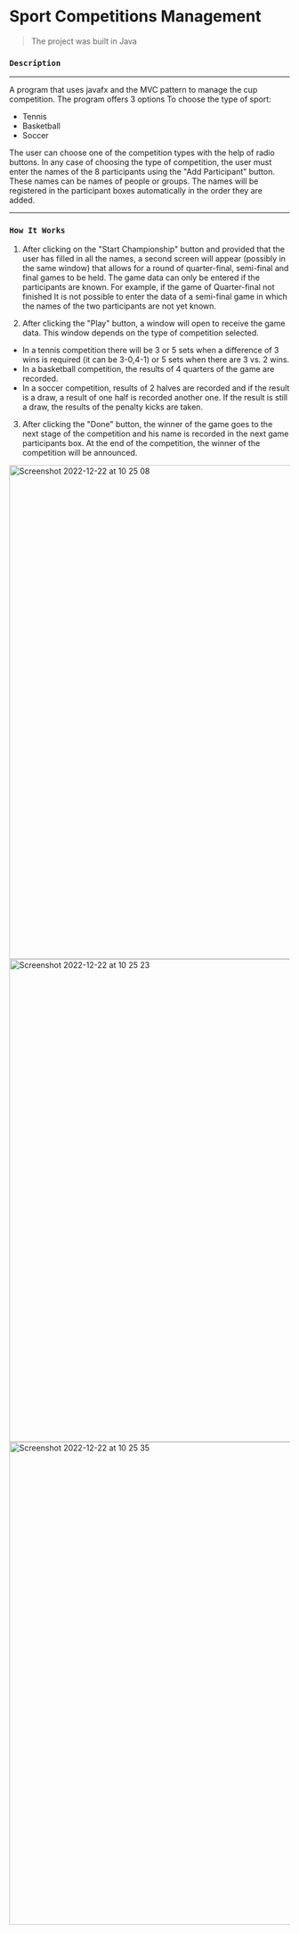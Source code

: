 # Sport Competitions Management



> The project was built in Java


### `Description `
---
A program that uses javafx and the MVC pattern to manage the cup competition. The program offers 3 options
To choose the type of sport:
- Tennis 
- Basketball 
- Soccer

The user can choose one of the competition types with the help of radio buttons. In any case of choosing the type of competition, the user must enter the names of the 8 participants using the "Add Participant" button. These names can be names of people or groups. The names will be registered in the participant boxes automatically in the order they are added.

---
### `How It Works` 

1. After clicking on the "Start Championship" button and provided that the user has filled in all the names, a second screen will appear (possibly in the same window) that allows for a round of quarter-final, semi-final and final games to be held. The game data can only be entered if the participants are known. For example, if the game of Quarter-final not finished It is not possible to enter the data of a semi-final game in which the names of the two participants are not yet known.

2. After clicking the "Play" button, a window will open to receive the game data.
This window depends on the type of competition selected.
- In a tennis competition there will be 3 or 5 sets when a difference of 3 wins is required (it can be 3-0,4-1) or 5 sets when there are 3 vs. 2 wins.
- In a basketball competition, the results of 4 quarters of the game are recorded.
- In a soccer competition, results of 2 halves are recorded and if the result is a draw, a result of one half is recorded
another one. If the result is still a draw, the results of the penalty kicks are taken.

3. After clicking the "Done" button, the winner of the game goes to the next stage of the competition and his name is recorded in the next game participants box. At the end of the competition, the winner of the competition will be announced.



<img width="886" alt="Screenshot 2022-12-22 at 10 25 08" src="https://user-images.githubusercontent.com/72464761/209090676-d958dc84-a647-4225-bdc6-f9c5b4510068.png">


<img width="866" alt="Screenshot 2022-12-22 at 10 25 23" src="https://user-images.githubusercontent.com/72464761/209090690-b2cff596-8c31-4de7-86e4-649277c85977.png">


<img width="866" alt="Screenshot 2022-12-22 at 10 25 35" src="https://user-images.githubusercontent.com/72464761/209090758-9902cc6b-4bc2-43c1-bcd3-8a22ff0630d7.png">
